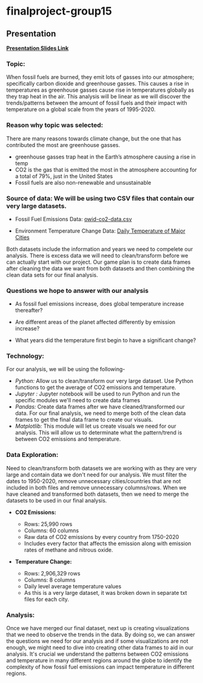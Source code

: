 # finalproject-group15

## Presentation 

**[Presentation Slides Link](https://docs.google.com/presentation/d/1LIIxNE26tEv9yMHcSfNOcbrMop_bMVocx2V1dUVHUj8/edit#slide=id.p)**

### **Topic:** 

When fossil fuels are burned, they emit lots of gasses into our atmosphere; specifically carbon dioxide and greenhouse gasses. This causes a rise in temperatures as greenhouse gasses cause rise in temperatures globally as they trap heat in the air. This analysis will be linear as we will discover the trends/patterns between the amount of fossil fuels and their impact with temperature on a global scale from the years of 1995-2020. 

### **Reason why topic was selected:** 

There are many reasons towards climate change, but the one that has contributed the most are greenhouse gasses. 

- greenhouse gasses trap heat in the Earth’s atmosphere causing a rise in temp 
- CO2 is the gas that is emitted the most in the atmosphere accounting for a total of 79%, just in the United States
- Fossil fuels are also non-renewable and unsustainable 

### **Source of data:** We will be using two CSV files that contain our very large datasets. 

- Fossil Fuel Emissions Data: [owid-co2-data.csv](https://github.com/sherryli1116/finalproject-group15/files/9924958/owid-co2-data.csv)

- Environment Temperature Change Data: [Daily Temperature of Major Cities](https://www.kaggle.com/datasets/sudalairajkumar/daily-temperature-of-major-cities?select=city_temperature.csv) 

Both datasets include the information and years we need to compelete our analysis. There is excess data we will need to clean/transform before we can actually start with our project. Our game plan is to create data frames after cleaning the data we want from both datasets and then combining the clean data sets for our final analysis. 

### Questions we hope to answer with our analysis 

- As fossil fuel emissions increase, does global temperature increase thereafter? 

- Are different areas of the planet affected differently by emission increase?

- What years did the temperature first begin to have a significant change?

### **Technology:** 

For our analysis, we will be using the following- 

- *Python:* Allow us to clean/transform our very large dataset. Use Python functions to get the average of CO2 emissions and temperature.  
- *Jupyter :* Jupyter notebook will be used to run Python and run the specific modules we'll need to create data frames 
- *Pandas:* Create data frames after we have cleaned/transformed our data. For our final analysis, we need to merge both of the clean data frames to get the final data frame to create our visuals.   
- *Matplotlib:* This module will let us create visuals we need for our analysis. This will allow us to determinate what the pattern/trend is between CO2 emissions and temperature.  

### **Data Exploration:** 

Need to clean/transform both datasets we are working with as they are very large and contain data we don't need for our analysis. We must filter the dates to 1950-2020, remove unnecessary cities/countries that are not included in both files and remove unnecessary columns/rows. When we have cleaned and transformed both datasets, then we need to merge the datasets to be used in our final analysis. 

- **CO2 Emissions:** 

  - Rows: 25,990 rows
  - Columns: 60 columns 
  - Raw data of CO2 emissions by every country from 1750-2020
  - Includes every factor that affects the emission along with emission rates of methane and nitrous oxide. 
- **Temperature Change:**

  - Rows: 2,906,329 rows
  - Columns: 8 columns 
  - Daily level average temperature values 
  - As this is a very large dataset, it was broken down in separate txt files for each city. 

### **Analysis:** 

Once we have merged our final dataset, next up is creating visualizations that we need to observe the trends in the data. By doing so, we can answer the questions we need for our analysis and if some visualizations are not enough, we might need to dive into creating other data frames to aid in our analysis. It's crucial we understand the patterns between CO2 emissions and temperature in many different regions around the globe to identify the complexity of how fossil fuel emissions can impact temperature in different regions. 

